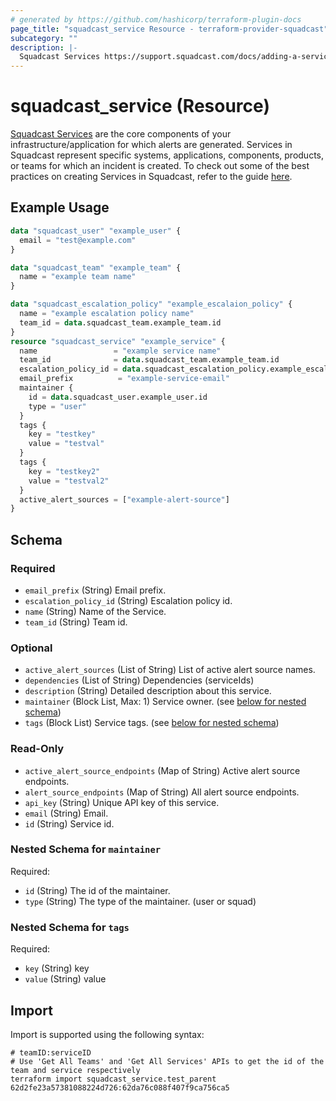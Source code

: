 ```yaml
---
# generated by https://github.com/hashicorp/terraform-plugin-docs
page_title: "squadcast_service Resource - terraform-provider-squadcast"
subcategory: ""
description: |-
  Squadcast Services https://support.squadcast.com/docs/adding-a-service-1 are the core components of your infrastructure/application for which alerts are generated. Services in Squadcast represent specific systems, applications, components, products, or teams for which an incident is created. To check out some of the best practices on creating Services in Squadcast, refer to the guide here https://www.squadcast.com/blog/how-to-configure-services-in-squadcast-best-practices-to-reduce-mttr.
---
```


# squadcast_service (Resource)

[Squadcast Services](https://support.squadcast.com/docs/adding-a-service-1) are the core components of your infrastructure/application for which alerts are generated. Services in Squadcast represent specific systems, applications, components, products, or teams for which an incident is created. To check out some of the best practices on creating Services in Squadcast, refer to the guide [here](https://www.squadcast.com/blog/how-to-configure-services-in-squadcast-best-practices-to-reduce-mttr).

## Example Usage

```terraform
data "squadcast_user" "example_user" {
  email = "test@example.com"
}

data "squadcast_team" "example_team" {
  name = "example team name"
}

data "squadcast_escalation_policy" "example_escalaion_policy" {
  name = "example escalation policy name"
  team_id = data.squadcast_team.example_team.id
}
resource "squadcast_service" "example_service" {
  name                 = "example service name"
  team_id              = data.squadcast_team.example_team.id
  escalation_policy_id = data.squadcast_escalation_policy.example_escalaion_policy.id
  email_prefix          = "example-service-email"
  maintainer {
    id = data.squadcast_user.example_user.id
    type = "user"
  }
  tags {
    key = "testkey"
    value = "testval"
  }
  tags {
    key = "testkey2"
    value = "testval2"
  }
  active_alert_sources = ["example-alert-source"]
}
```

<!-- schema generated by tfplugindocs -->

## Schema

### Required

- `email_prefix` (String) Email prefix.
- `escalation_policy_id` (String) Escalation policy id.
- `name` (String) Name of the Service.
- `team_id` (String) Team id.

### Optional

- `active_alert_sources` (List of String) List of active alert source names.
- `dependencies` (List of String) Dependencies (serviceIds)
- `description` (String) Detailed description about this service.
- `maintainer` (Block List, Max: 1) Service owner. (see [below for nested schema](#nestedblock--maintainer))
- `tags` (Block List) Service tags. (see [below for nested schema](#nestedblock--tags))

### Read-Only

- `active_alert_source_endpoints` (Map of String) Active alert source endpoints.
- `alert_source_endpoints` (Map of String) All alert source endpoints.
- `api_key` (String) Unique API key of this service.
- `email` (String) Email.
- `id` (String) Service id.

<a id="nestedblock--maintainer"></a>

### Nested Schema for `maintainer`

Required:

- `id` (String) The id of the maintainer.
- `type` (String) The type of the maintainer. (user or squad)

<a id="nestedblock--tags"></a>

### Nested Schema for `tags`

Required:

- `key` (String) key
- `value` (String) value

## Import

Import is supported using the following syntax:

```shell
# teamID:serviceID
# Use 'Get All Teams' and 'Get All Services' APIs to get the id of the team and service respectively
terraform import squadcast_service.test_parent 62d2fe23a57381088224d726:62da76c088f407f9ca756ca5
```

